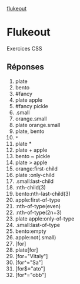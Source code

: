 [flukeout](https://flukeout.github.io/)

# Flukeout

Exercices CSS

## Réponses

1. plate
2. bento
3. #fancy
4. plate apple
5. #fancy pickle
6. .small
7. orange.small
8. plate orange.small
9. plate, bento
10. `*`
11. plate *
12. plate + apple
13. bento ~ pickle
14. plate > apple
15. orange:first-child
16. plate :only-child
17. .small:last-child
18. :nth-child(3)
19. bento:nth-last-child(3)
20. apple:first-of-type
21. :nth-of-type(even)
22. :nth-of-type(2n+3)
23. plate apple:only-of-type
24. .small:last-of-type
25. bento:empty
26. apple:not(.small)
27. [for]
28. plate[for]
29. [for="Vitaly"]
30. [for^="Sa"]
31. [for$="ato"]
32. [for*="obb"]